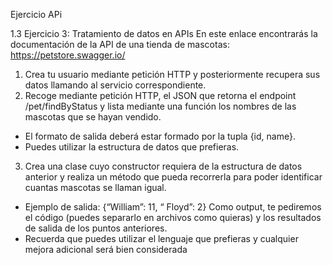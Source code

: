 Ejercicio APi

1.3 Ejercicio 3: Tratamiento de datos en APIs
En este enlace encontrarás la documentación de la API de una tienda de mascotas:
https://petstore.swagger.io/
1. Crea tu usuario mediante petición HTTP y posteriormente recupera sus datos llamando al
   servicio correspondiente.
2. Recoge mediante petición HTTP, el JSON que retorna el endpoint /pet/findByStatus y lista
   mediante una función los nombres de las mascotas que se hayan vendido.
- El formato de salida deberá estar formado por la tupla {id, name}.
- Puedes utilizar la estructura de datos que prefieras.
3. Crea una clase cuyo constructor requiera de la estructura de datos anterior y realiza un método
   que pueda recorrerla para poder identificar cuantas mascotas se llaman igual.
- Ejemplo de salida: {“William”: 11, “ Floyd”: 2} Como output, te pediremos el código (puedes
  separarlo en archivos como quieras) y los resultados de salida de los puntos anteriores.
- Recuerda que puedes utilizar el lenguaje que prefieras y cualquier mejora adicional será bien
  considerada
